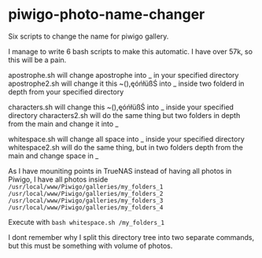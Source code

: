 # piwigo-photo-name-changer
Six scripts to change the name for piwigo gallery.

I manage to write 6 bash scripts to make this automatic. I have over 57k, so this will be a pain. 

apostrophe.sh will change apostrophe into _ in your specified directory
apostrophe2.sh will change it this ~(),ęóńłüßŚ into _ inside two folderd in depth from your specified directory

characters.sh will change this ~(),ęóńłüßŚ into _ inside your specified directory
characters2.sh will do the same thing but two folders in depth from the main and change it into _

whitespace.sh will change all space into _ inside your specified directory
whitespace2.sh will do the same thing, but in two folders depth from the main and change space in _

As I have mouniting points in TrueNAS instead of having all photos in Piwigo, I have all photos inside<br>
 `/usr/local/www/Piwigo/galleries/my_folders_1`<br>
 `/usr/local/www/Piwigo/galleries/my_folders_2`<br>
 `/usr/local/www/Piwigo/galleries/my_folders_3`<br>
 `/usr/local/www/Piwigo/galleries/my_folders_4`

Execute with 
`bash whitespace.sh /my_folders_1`

I dont remember why I split this directory tree into two separate commands, but this must be something with volume of photos.
